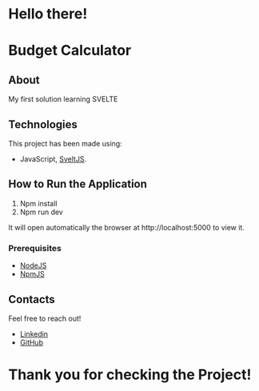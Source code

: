 # Hello there! 

# Budget Calculator

## About

My first solution learning SVELTE

## Technologies

This project has been made using:

- JavaScript, [SveltJS](https://svelte.dev/).

## How to Run the Application

1. Npm install
2. Npm run dev

It will open automatically the browser at http://localhost:5000 to view it.

### Prerequisites

- [NodeJS](https://nodejs.org/it/download/)
- [NpmJS](https://docs.npmjs.com/downloading-and-installing-node-js-and-npm)

## Contacts

Feel free to reach out!

- [Linkedin](https://www.linkedin.com/in/giulia-giovannoli/)
- [GitHub](https://github.com/GiuliaGiovannoli)


# Thank you for checking the Project!
